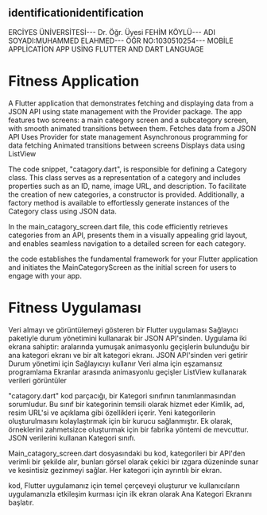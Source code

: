 ## identificationidentification

ERCİYES ÜNİVERSİTESİ--- Dr. Öğr. Üyesi FEHİM KÖYLÜ--- ADI SOYADI:MUHAMMED ELAHMED--- ÖĞR NO:1030510254--- MOBİLE APPLİCATİON APP USİNG FLUTTER AND DART LANGUAGE

# Fitness Application

A Flutter application that demonstrates fetching and displaying data
from a JSON API using state management with the Provider package. The app features two screens: a main category screen and a subcategory screen, with smooth animated transitions between them.
Fetches data from a JSON API
Uses Provider for state management
Asynchronous programming for data fetching
Animated transitions between screens
Displays data using ListView

The code snippet, "catagory.dart", is responsible for defining a Category class. 
This class serves as a representation of a category 
and includes properties such as an ID, name, image URL, and description. 
To facilitate the creation of new categories, a constructor is provided.
Additionally, a factory method is available to effortlessly generate instances of 
the Category class using JSON data.

In the main_catagory_screen.dart file, this code efficiently retrieves categories from an API,
presents them in a visually appealing grid layout, and enables seamless navigation to
a detailed screen for each category.

the code establishes the fundamental framework for your Flutter application and initiates 
the MainCategoryScreen as the initial screen for users to engage with your app.

# Fitness Uygulaması
Veri almayı ve görüntülemeyi gösteren bir Flutter uygulaması
Sağlayıcı paketiyle durum yönetimini kullanarak bir JSON API'sinden.
Uygulama iki ekrana sahiptir: aralarında yumuşak animasyonlu geçişlerin bulunduğu
bir ana kategori ekranı ve bir alt kategori ekranı.
JSON API'sinden veri getirir
Durum yönetimi için Sağlayıcıyı kullanır
Veri alma için eşzamansız programlama
Ekranlar arasında animasyonlu geçişler
ListView kullanarak verileri görüntüler

"catagory.dart" kod parçacığı, bir Kategori sınıfının tanımlanmasından sorumludur.
Bu sınıf bir kategorinin temsili olarak hizmet eder
Kimlik, ad, resim URL'si ve açıklama gibi özellikleri içerir.
Yeni kategorilerin oluşturulmasını kolaylaştırmak için bir kurucu sağlanmıştır.
Ek olarak, örneklerini zahmetsizce oluşturmak için bir fabrika yöntemi de mevcuttur.
JSON verilerini kullanan Kategori sınıfı.

Main_catagory_screen.dart dosyasındaki bu kod, kategorileri bir API'den verimli 
bir şekilde alır,
bunları görsel olarak çekici bir ızgara düzeninde sunar ve kesintisiz gezinmeyi sağlar.
Her kategori için ayrıntılı bir ekran.

kod, Flutter uygulamanız için temel çerçeveyi oluşturur ve kullanıcıların uygulamanızla etkileşim kurması için 
ilk ekran olarak Ana Kategori Ekranını başlatır.

